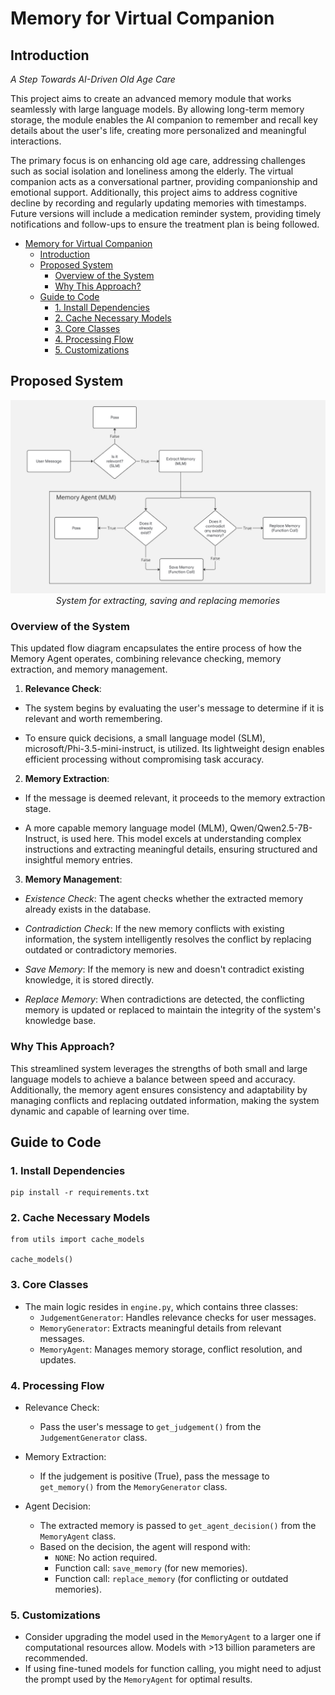 # Memory for Virtual Companion

## Introduction

*A Step Towards AI-Driven Old Age Care*

This project aims to create an advanced memory module that works seamlessly with large language models. By allowing long-term memory storage, the module enables the AI companion to remember and recall key details about the user's life, creating more personalized and meaningful interactions.

The primary focus is on enhancing old age care, addressing challenges such as social isolation and loneliness among the elderly. The virtual companion acts as a conversational partner, providing companionship and emotional support. Additionally, this project aims to address cognitive decline by recording and regularly updating memories with timestamps. Future versions will include a medication reminder system, providing timely notifications and follow-ups to ensure the treatment plan is being followed.

- [Memory for Virtual Companion](#memory-for-virtual-companion)
  - [Introduction](#introduction)
  - [Proposed System](#proposed-system)
    - [Overview of the System](#overview-of-the-system)
    - [Why This Approach?](#why-this-approach)
  - [Guide to Code](#guide-to-code)
    - [1. Install Dependencies](#1-install-dependencies)
    - [2. Cache Necessary Models](#2-cache-necessary-models)
    - [3. Core Classes](#3-core-classes)
    - [4. Processing Flow](#4-processing-flow)
    - [5. Customizations](#5-customizations)

## Proposed System

<p align="center">
  <img src="./images/mmory_agent.png"/>
  <br>
  <em>System for extracting, saving and replacing memories</em>
</p>

### Overview of the System

This updated flow diagram encapsulates the entire process of how the Memory Agent operates, combining relevance checking, memory extraction, and memory management.

1. **Relevance Check**:

- The system begins by evaluating the user's message to determine if it is relevant and worth remembering. 

- To ensure quick decisions, a small language model (SLM), microsoft/Phi-3.5-mini-instruct, is utilized. Its lightweight design enables efficient processing without compromising task accuracy.

2. **Memory Extraction**:

- If the message is deemed relevant, it proceeds to the memory extraction stage.

- A more capable memory language model (MLM), Qwen/Qwen2.5-7B-Instruct, is used here. This model excels at understanding complex instructions and extracting meaningful details, ensuring structured and insightful memory entries.

3. **Memory Management**:

- *Existence Check*: The agent checks whether the extracted memory already exists in the database.

- *Contradiction Check*: If the new memory conflicts with existing information, the system intelligently resolves the conflict by replacing outdated or contradictory memories.

- *Save Memory*: If the memory is new and doesn't contradict existing knowledge, it is stored directly.

- *Replace Memory*: When contradictions are detected, the conflicting memory is updated or replaced to maintain the integrity of the system's knowledge base.

### Why This Approach?
This streamlined system leverages the strengths of both small and large language models to achieve a balance between speed and accuracy. Additionally, the memory agent ensures consistency and adaptability by managing conflicts and replacing outdated information, making the system dynamic and capable of learning over time.

## Guide to Code

### 1. Install Dependencies

```
pip install -r requirements.txt
```

### 2. Cache Necessary Models

```
from utils import cache_models

cache_models()
```

### 3. Core Classes

- The main logic resides in `engine.py`, which contains three classes:
  - `JudgementGenerator`: Handles relevance checks for user messages.
  - `MemoryGenerator`: Extracts meaningful details from relevant messages.
  - `MemoryAgent`: Manages memory storage, conflict resolution, and updates.

### 4. Processing Flow

- Relevance Check:
  - Pass the user's message to `get_judgement()` from the `JudgementGenerator` class.

- Memory Extraction:
  - If the judgement is positive (True), pass the message to `get_memory()` from the `MemoryGenerator` class.

- Agent Decision:
  - The extracted memory is passed to `get_agent_decision()` from the `MemoryAgent` class.
  - Based on the decision, the agent will respond with:
    - `NONE`: No action required.
    - Function call: `save_memory` (for new memories).
    - Function call: `replace_memory` (for conflicting or outdated memories).

### 5. Customizations

- Consider upgrading the model used in the `MemoryAgent` to a larger one if computational resources allow. Models with >13 billion parameters are recommended.
- If using fine-tuned models for function calling, you might need to adjust the prompt used by the `MemoryAgent` for optimal results.